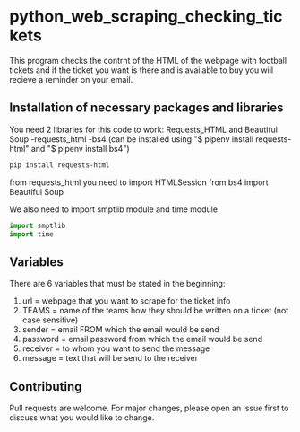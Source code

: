 # python_web_scraping_checking_tickets
This program checks the contrnt of the HTML of the webpage with football tickets 
and if the ticket you want is there and is available to buy you will recieve a reminder on your email. 
## Installation of necessary packages and libraries
You need 2 libraries for this code to work: Requests_HTML and Beautiful Soup
-requests_html
-bs4
(can be installed using "$ pipenv install requests-html" and "$ pipenv install bs4")
```bash
pip install requests-html
```
from requests_html you need to import HTMLSession
from bs4 import Beautiful Soup


We also need to import smptlib module and time module
```python
import smptlib
import time
```

## Variables
There are 6 variables that must be stated in the beginning:
1. url = webpage that you want to scrape for the ticket info
2. TEAMS = name of the teams how they should be written on a ticket (not case sensitive)
3. sender = email FROM which the email would be send
4. password = email password from which the email would be send
5. receiver = to whom you want to send the message
6. message = text that will be send to the receiver

## Contributing
Pull requests are welcome. For major changes, please open an issue first to discuss what you would like to change.

